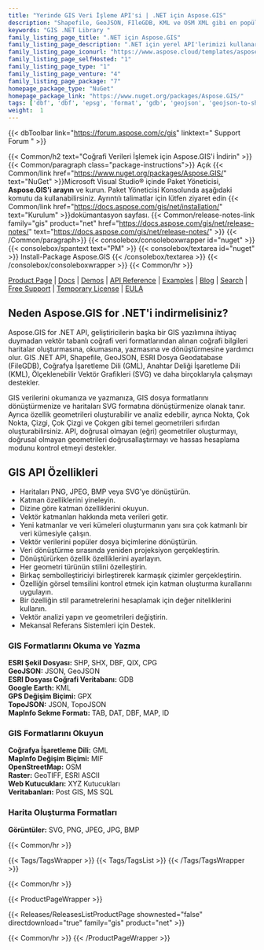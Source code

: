 ```yaml
---
title: "Yerinde GIS Veri İşleme API'si | .NET için Aspose.GIS"
description: "Shapefile, GeoJSON, FIleGDB, KML ve OSM XML gibi en popüler GIS dosya formatlarını okumak, yazmak ve dönüştürmek ve ayrıca desteklenen formatlardan SVG'ye bir harita oluşturmak için GIS Veri İşleme Kitaplığını indirin."
keywords: "GIS .NET Library "
family_listing_page_title: ".NET için Aspose.GIS"
family_listing_page_description: ".NET için yerel API'lerimizi kullanarak GIS dosya formatlarını Oluşturmak, Düzenlemek ve Dönüştürmek için yüksek performanslı uygulamalar geliştirin."
family_listing_page_iconurl: "https://www.aspose.cloud/templates/aspose/App_Themes/V3/images/gis/272x272/aspose_gis-for-net.png"
family_listing_page_selfHosted: "1"
family_listing_page_type: "1"
family_listing_page_venture: "4"
family_listing_page_package: "7"
homepage_package_type: "NuGet"
homepage_package_link: "https://www.nuget.org/packages/Aspose.GIS/"
tags: ['dbf', 'dbf', 'epsg', 'format', 'gdb', 'geojson', 'geojson-to-shape', 'geojson-to-topojson', 'geometries', 'geometry', 'geoprocessing', 'geotiff', 'gml', 'gpx', 'id', 'jpg', 'kml', 'linq', 'map', 'mif', 'mvc', 'osm', 'png', 'postgis', 'qix', 'raster', 'render', 'rendering', 'services', 'shape-to-geojson', 'shapes', 'shp', 'shx', 'spatial']
weight:  1
---
```


{{< dbToolbar link="https://forum.aspose.com/c/gis" linktext=" Support Forum " >}}

{{< Common/h2 text="Coğrafi Verileri İşlemek için Aspose.GIS'i İndirin"  >}}
{{< Common/paragraph class="package-instructions">}}
Açık
{{< Common/link href="https://www.nuget.org/packages/Aspose.GIS/" text="NuGet"  >}}Microsoft Visual Studio® içinde Paket Yöneticisi, <b>Aspose.GIS'i arayın</b> ve kurun. Paket Yöneticisi Konsolunda aşağıdaki komutu da kullanabilirsiniz. Ayrıntılı talimatlar için lütfen ziyaret edin
{{< Common/link href="https://docs.aspose.com/gis/net/installation/" text="Kurulum"  >}}dokümantasyon sayfası.
{{< Common/release-notes-link family="gis" product="net" href="https://docs.aspose.com/gis/net/release-notes/" text="https://docs.aspose.com/gis/net/release-notes/"  >}}
{{< /Common/paragraph>}}
{{< consolebox/consoleboxwrapper id="nuget" >}}
       {{< consolebox/spantext text="PM" >}}
       {{< consolebox/textarea id="nuget" >}} Install-Package Aspose.GIS {{< /consolebox/textarea >}}
{{< /consolebox/consoleboxwrapper >}}
{{< Common/hr >}}

[Product Page](https://products.aspose.com/pdf/cpp/) | [Docs](https://docs.aspose.com/pdf/cpp/) | [Demos](https://products.aspose.app/pdf/family) | [API Reference](https://reference.aspose.com/pdf/cpp) | [Examples](https://github.com/aspose-pdf/Aspose.Pdf-for-C) | [Blog](https://blog.aspose.com/category/pdf/) | [Search](https://search.aspose.com/) | [Free Support](https://forum.aspose.com/c/pdf) | [Temporary License](https://purchase.aspose.com/temporary-license) | [EULA](https://about.aspose.com/legal/eula/)

## Neden Aspose.GIS for .NET'i indirmelisiniz?

Aspose.GIS for .NET API, geliştiricilerin başka bir GIS yazılımına ihtiyaç duymadan vektör tabanlı coğrafi veri formatlarından alınan coğrafi bilgileri haritalar oluşturmasına, okumasına, yazmasına ve dönüştürmesine yardımcı olur. GIS .NET API, Shapefile, GeoJSON, ESRI Dosya Geodatabase (FileGDB), Coğrafya İşaretleme Dili (GML), Anahtar Deliği İşaretleme Dili (KML), Ölçeklenebilir Vektör Grafikleri (SVG) ve daha birçoklarıyla çalışmayı destekler.

GIS verilerini okumanıza ve yazmanıza, GIS dosya formatlarını dönüştürmenize ve haritaları SVG formatına dönüştürmenize olanak tanır. Ayrıca özellik geometrileri oluşturabilir ve analiz edebilir, ayrıca Nokta, Çok Nokta, Çizgi, Çok Çizgi ve Çokgen gibi temel geometrileri sıfırdan oluşturabilirsiniz. API, doğrusal olmayan (eğri) geometriler oluşturmayı, doğrusal olmayan geometrileri doğrusallaştırmayı ve hassas hesaplama modunu kontrol etmeyi destekler.

## GIS API Özellikleri

- Haritaları PNG, JPEG, BMP veya SVG'ye dönüştürün.
- Katman özelliklerini yineleyin.
- Dizine göre katman özelliklerini okuyun.
- Vektör katmanları hakkında meta verileri getir.
- Yeni katmanlar ve veri kümeleri oluşturmanın yanı sıra çok katmanlı bir veri kümesiyle çalışın.
- Vektör verilerini popüler dosya biçimlerine dönüştürün.
- Veri dönüştürme sırasında yeniden projeksiyon gerçekleştirin.
- Dönüştürürken özellik özelliklerini ayarlayın.
- Her geometri türünün stilini özelleştirin.
- Birkaç sembolleştiriciyi birleştirerek karmaşık çizimler gerçekleştirin.
- Özelliğin görsel temsilini kontrol etmek için katman oluşturma kurallarını uygulayın.
- Bir özelliğin stil parametrelerini hesaplamak için değer niteliklerini kullanın.
- Vektör analizi yapın ve geometrileri değiştirin.
- Mekansal Referans Sistemleri için Destek.

### GIS Formatlarını Okuma ve Yazma

**ESRI Şekil Dosyası:** SHP, SHX, DBF, QIX, CPG\
**GeoJSON:** JSON, GeoJSON\
**ESRI Dosyası Coğrafi Veritabanı:** GDB\
**Google Earth:** KML\
**GPS Değişim Biçimi:** GPX\
**TopoJSON:** JSON, TopoJSON\
**MapInfo Sekme Formatı:** TAB, DAT, DBF, MAP, ID

### GIS Formatlarını Okuyun

**Coğrafya İşaretleme Dili:** GML\
**MapInfo Değişim Biçimi:** MIF\
**OpenStreetMap:** OSM\
**Raster:** GeoTIFF, ESRI ASCII\
**Web Kutucukları:** XYZ Kutucukları\
**Veritabanları:** Post GIS, MS SQL

### Harita Oluşturma Formatları

**Görüntüler:** SVG, PNG, JPEG, JPG, BMP

{{< Common/hr >}}

{{< Tags/TagsWrapper >}}
 {{< Tags/TagsList >}}
{{< /Tags/TagsWrapper >}}

{{< Common/hr >}}

{{< ProductPageWrapper >}}
<!-- ReleasesListProductPage-->
   {{< Releases/ReleasesListProductPage shownested="false"  directdownload="true" family="gis" product="net" >}}
<!-- /ReleasesListProductPage-->
{{< Common/hr >}}
{{< /ProductPageWrapper >}}

